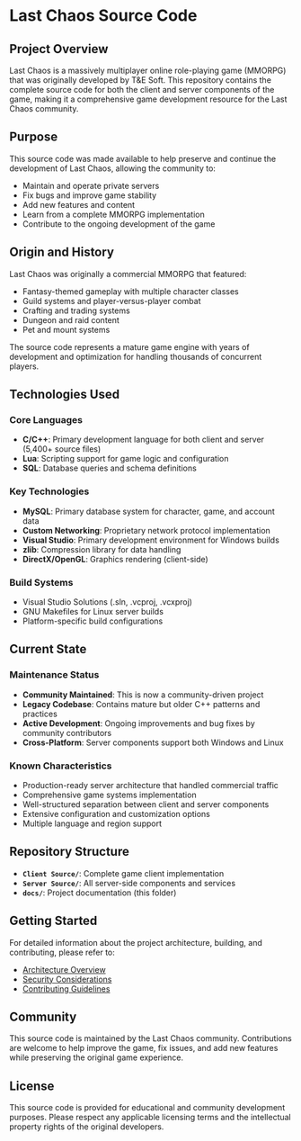 # Last Chaos Source Code

## Project Overview

Last Chaos is a massively multiplayer online role-playing game (MMORPG) that was originally developed by T&E Soft. This repository contains the complete source code for both the client and server components of the game, making it a comprehensive game development resource for the Last Chaos community.

## Purpose

This source code was made available to help preserve and continue the development of Last Chaos, allowing the community to:
- Maintain and operate private servers
- Fix bugs and improve game stability
- Add new features and content
- Learn from a complete MMORPG implementation
- Contribute to the ongoing development of the game

## Origin and History

Last Chaos was originally a commercial MMORPG that featured:
- Fantasy-themed gameplay with multiple character classes
- Guild systems and player-versus-player combat
- Crafting and trading systems
- Dungeon and raid content
- Pet and mount systems

The source code represents a mature game engine with years of development and optimization for handling thousands of concurrent players.

## Technologies Used

### Core Languages
- **C/C++**: Primary development language for both client and server (5,400+ source files)
- **Lua**: Scripting support for game logic and configuration
- **SQL**: Database queries and schema definitions

### Key Technologies
- **MySQL**: Primary database system for character, game, and account data
- **Custom Networking**: Proprietary network protocol implementation
- **Visual Studio**: Primary development environment for Windows builds
- **zlib**: Compression library for data handling
- **DirectX/OpenGL**: Graphics rendering (client-side)

### Build Systems
- Visual Studio Solutions (.sln, .vcproj, .vcxproj)
- GNU Makefiles for Linux server builds
- Platform-specific build configurations

## Current State

### Maintenance Status
- **Community Maintained**: This is now a community-driven project
- **Legacy Codebase**: Contains mature but older C++ patterns and practices
- **Active Development**: Ongoing improvements and bug fixes by community contributors
- **Cross-Platform**: Server components support both Windows and Linux

### Known Characteristics
- Production-ready server architecture that handled commercial traffic
- Comprehensive game systems implementation
- Well-structured separation between client and server components
- Extensive configuration and customization options
- Multiple language and region support

## Repository Structure

- **`Client Source/`**: Complete game client implementation
- **`Server Source/`**: All server-side components and services
- **`docs/`**: Project documentation (this folder)

## Getting Started

For detailed information about the project architecture, building, and contributing, please refer to:

- [Architecture Overview](ARCHITECTURE.md)
- [Security Considerations](SECURITY.md)
- [Contributing Guidelines](CONTRIBUTING.md)

## Community

This source code is maintained by the Last Chaos community. Contributions are welcome to help improve the game, fix issues, and add new features while preserving the original game experience.

## License

This source code is provided for educational and community development purposes. Please respect any applicable licensing terms and the intellectual property rights of the original developers.